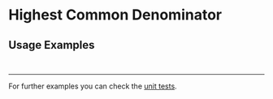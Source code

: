 # Highest Common Denominator

## Usage Examples

```ts



```



---
  
For further examples you can check the [unit tests]().


